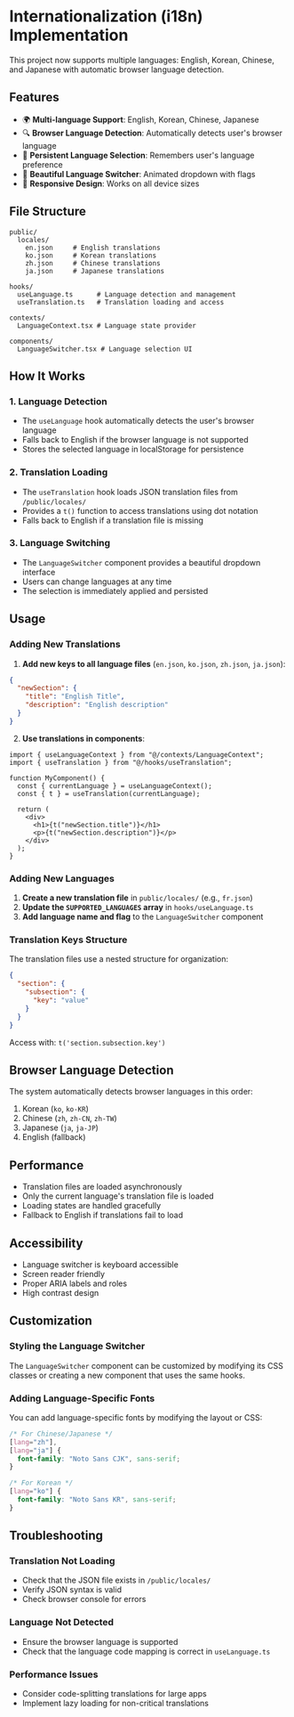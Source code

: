 # Internationalization (i18n) Implementation

This project now supports multiple languages: English, Korean, Chinese, and Japanese with automatic browser language detection.

## Features

- 🌍 **Multi-language Support**: English, Korean, Chinese, Japanese
- 🔍 **Browser Language Detection**: Automatically detects user's browser language
- 💾 **Persistent Language Selection**: Remembers user's language preference
- 🎨 **Beautiful Language Switcher**: Animated dropdown with flags
- 📱 **Responsive Design**: Works on all device sizes

## File Structure

```
public/
  locales/
    en.json     # English translations
    ko.json     # Korean translations
    zh.json     # Chinese translations
    ja.json     # Japanese translations

hooks/
  useLanguage.ts      # Language detection and management
  useTranslation.ts   # Translation loading and access

contexts/
  LanguageContext.tsx # Language state provider

components/
  LanguageSwitcher.tsx # Language selection UI
```

## How It Works

### 1. Language Detection

- The `useLanguage` hook automatically detects the user's browser language
- Falls back to English if the browser language is not supported
- Stores the selected language in localStorage for persistence

### 2. Translation Loading

- The `useTranslation` hook loads JSON translation files from `/public/locales/`
- Provides a `t()` function to access translations using dot notation
- Falls back to English if a translation file is missing

### 3. Language Switching

- The `LanguageSwitcher` component provides a beautiful dropdown interface
- Users can change languages at any time
- The selection is immediately applied and persisted

## Usage

### Adding New Translations

1. **Add new keys to all language files** (`en.json`, `ko.json`, `zh.json`, `ja.json`):

```json
{
  "newSection": {
    "title": "English Title",
    "description": "English description"
  }
}
```

2. **Use translations in components**:

```tsx
import { useLanguageContext } from "@/contexts/LanguageContext";
import { useTranslation } from "@/hooks/useTranslation";

function MyComponent() {
  const { currentLanguage } = useLanguageContext();
  const { t } = useTranslation(currentLanguage);

  return (
    <div>
      <h1>{t("newSection.title")}</h1>
      <p>{t("newSection.description")}</p>
    </div>
  );
}
```

### Adding New Languages

1. **Create a new translation file** in `public/locales/` (e.g., `fr.json`)
2. **Update the `SUPPORTED_LANGUAGES` array** in `hooks/useLanguage.ts`
3. **Add language name and flag** to the `LanguageSwitcher` component

### Translation Keys Structure

The translation files use a nested structure for organization:

```json
{
  "section": {
    "subsection": {
      "key": "value"
    }
  }
}
```

Access with: `t('section.subsection.key')`

## Browser Language Detection

The system automatically detects browser languages in this order:

1. Korean (`ko`, `ko-KR`)
2. Chinese (`zh`, `zh-CN`, `zh-TW`)
3. Japanese (`ja`, `ja-JP`)
4. English (fallback)

## Performance

- Translation files are loaded asynchronously
- Only the current language's translation file is loaded
- Loading states are handled gracefully
- Fallback to English if translations fail to load

## Accessibility

- Language switcher is keyboard accessible
- Screen reader friendly
- Proper ARIA labels and roles
- High contrast design

## Customization

### Styling the Language Switcher

The `LanguageSwitcher` component can be customized by modifying its CSS classes or creating a new component that uses the same hooks.

### Adding Language-Specific Fonts

You can add language-specific fonts by modifying the layout or CSS:

```css
/* For Chinese/Japanese */
[lang="zh"],
[lang="ja"] {
  font-family: "Noto Sans CJK", sans-serif;
}

/* For Korean */
[lang="ko"] {
  font-family: "Noto Sans KR", sans-serif;
}
```

## Troubleshooting

### Translation Not Loading

- Check that the JSON file exists in `/public/locales/`
- Verify JSON syntax is valid
- Check browser console for errors

### Language Not Detected

- Ensure the browser language is supported
- Check that the language code mapping is correct in `useLanguage.ts`

### Performance Issues

- Consider code-splitting translations for large apps
- Implement lazy loading for non-critical translations
